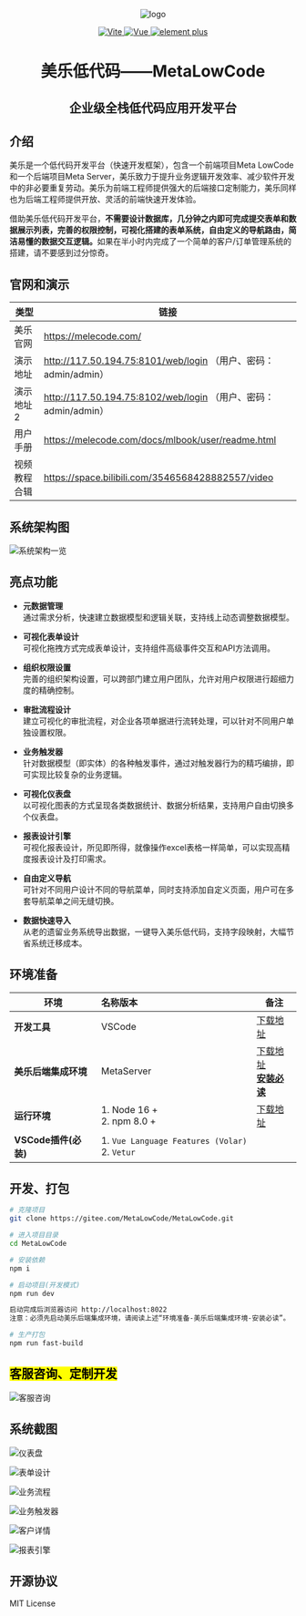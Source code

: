 
<div align="center">

![logo](https://melecode.com/assets/img/brand/mlc_logo.png)

<p align="center">
	<a href="https://vitejs.dev/" target="_blank">
		<img src="https://img.shields.io/badge/Vite-4.x-green" alt="Vite">
	</a>
	<a href="https://v3.vuejs.org/" target="_blank">
		<img src="https://img.shields.io/badge/Vue.js-3.x-green" alt="Vue">
	</a>
	<a href="https://element-plus.gitee.io/#/zh-CN/component/changelog" target="_blank">
		<img src="https://img.shields.io/badge/element--plus-latest-blue" alt="element plus">
	</a>
</p>

<h1>美乐低代码——MetaLowCode</h1>
<h2>企业级全栈低代码应用开发平台</h2>

</div>

## 介绍
美乐是一个低代码开发平台（快速开发框架），包含一个前端项目Meta LowCode和一个后端项目Meta Server，美乐致力于提升业务逻辑开发效率、减少软件开发中的非必要重复劳动。美乐为前端工程师提供强大的后端接口定制能力，美乐同样也为后端工程师提供开放、灵活的前端快速开发体验。

借助美乐低代码开发平台，<b>不需要设计数据库，几分钟之内即可完成提交表单和数据展示列表，完善的权限控制，可视化搭建的表单系统，自由定义的导航路由，简洁易懂的数据交互逻辑。</b>如果在半小时内完成了一个简单的客户/订单管理系统的搭建，请不要感到过分惊奇。

## 官网和演示

| 类型   | 链接                                                      |
|------|---------------------------------------------------------|
| 美乐官网 | https://melecode.com/                                   |
| 演示地址 | http://117.50.194.75:8101/web/login （用户、密码：admin/admin） |
| 演示地址2 | http://117.50.194.75:8102/web/login （用户、密码：admin/admin） |
| 用户手册 | https://melecode.com/docs/mlbook/user/readme.html |
| 视频教程合辑 | https://space.bilibili.com/3546568428882557/video |


## 系统架构图

![系统架构一览](https://mlimgs.ks3-cn-beijing.ksyuncs.com/mlc_architecture.png)


## 亮点功能

- **元数据管理**   
通过需求分析，快速建立数据模型和逻辑关联，支持线上动态调整数据模型。
	

- **可视化表单设计**   
可视化拖拽方式完成表单设计，支持组件高级事件交互和API方法调用。


- **组织权限设置**   
完善的组织架构设置，可以跨部门建立用户团队，允许对用户权限进行超细力度的精确控制。
	


- **审批流程设计**   
建立可视化的审批流程，对企业各项单据进行流转处理，可以针对不同用户单独设置权限。
	

- **业务触发器**   
针对数据模型（即实体）的各种触发事件，通过对触发器行为的精巧编排，即可实现比较复杂的业务逻辑。
	

- **可视化仪表盘**   
以可视化图表的方式呈现各类数据统计、数据分析结果，支持用户自由切换多个仪表盘。
	

- **报表设计引擎**   
可视化报表设计，所见即所得，就像操作excel表格一样简单，可以实现高精度报表设计及打印需求。
	

- **自由定义导航**   
可针对不同用户设计不同的导航菜单，同时支持添加自定义页面，用户可在多套导航菜单之间无缝切换。
	

- **数据快速导入**   
从老的遗留业务系统导出数据，一键导入美乐低代码，支持字段映射，大幅节省系统迁移成本。
	


## 环境准备

| 环境               | 名称版本                                                 | 备注                                                                                    |
|------------------|:-----------------------------------------------------|---------------------------------------------------------------------------------------|
| **开发工具**         | VSCode                                               | [下载地址](https://code.visualstudio.com/Download)                                        |
| **美乐后端集成环境**     | MetaServer                                           | [下载地址](https://melecode.com/#downloadModal)   <br/> [**安装必读**](https://docs.qq.com/doc/p/9415a4c09eebbf6dd31c7566579647049fadcaaa) |
| **运行环境**         | 1. Node 16 +       <br/> 2. npm 8.0 +                | [下载地址](http://nodejs.cn/download)                                                     |
| **VSCode插件(必装)** | 1. `Vue Language Features (Volar) ` <br/> 2. `Vetur` |                                                                                       |



## 开发、打包
``` sh
# 克隆项目
git clone https://gitee.com/MetaLowCode/MetaLowCode.git

# 进入项目目录
cd MetaLowCode

# 安装依赖
npm i

# 启动项目(开发模式)
npm run dev

启动完成后浏览器访问 http://localhost:8022
注意：必须先启动美乐后端集成环境，请阅读上述“环境准备-美乐后端集成环境-安装必读”。

# 生产打包
npm run fast-build
```

## <mark>客服咨询、定制开发</mark>
![客服咨询](https://mlimgs.ks3-cn-beijing.ksyuncs.com/wework_contact.png)

## 系统截图

![仪表盘](https://mlimgs.ks3-cn-beijing.ksyuncs.com/mlc_screen_01.png)

![表单设计](https://mlimgs.ks3-cn-beijing.ksyuncs.com/mlc_screen_02.png)

![业务流程](https://mlimgs.ks3-cn-beijing.ksyuncs.com/mlc_screen_03.png)

![业务触发器](https://mlimgs.ks3-cn-beijing.ksyuncs.com/mlc_screen_04.png)

![客户详情](https://mlimgs.ks3-cn-beijing.ksyuncs.com/mlc_screen_05.png)

![报表引擎](https://mlimgs.ks3-cn-beijing.ksyuncs.com/mlc_screen_06.png)

## 开源协议
MIT License
